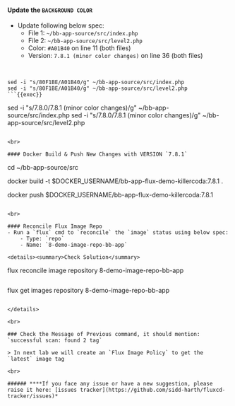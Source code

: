 #### Update the `BACKGROUND COLOR`
- Update following below spec:
    - File 1: `~/bb-app-source/src/index.php`
    - File 2: `~/bb-app-source/src/level2.php`
    - Color: `#A01B40` on line 11 (both files)
    - Version: `7.8.1 (minor color changes)` on line 36 (both files)

<br>

```
sed -i "s/80F1BE/A01B40/g" ~/bb-app-source/src/index.php
sed -i "s/80F1BE/A01B40/g" ~/bb-app-source/src/level2.php
```{{exec}}

```
sed -i "s/7.8.0/7.8.1 (minor color changes)/g" ~/bb-app-source/src/index.php
sed -i "s/7.8.0/7.8.1 (minor color changes)/g" ~/bb-app-source/src/level2.php
```{{exec}}

<br>

#### Docker Build & Push New Changes with VERSION `7.8.1`

```
cd ~/bb-app-source/src

docker build -t $DOCKER_USERNAME/bb-app-flux-demo-killercoda:7.8.1 .

docker push $DOCKER_USERNAME/bb-app-flux-demo-killercoda:7.8.1
```{{exec}}

<br>

#### Reconcile Flux Image Repo
- Run a `flux` cmd to `reconcile` the `image` status using below spec:
    - Type: `repo`
    - Name: `8-demo-image-repo-bb-app`

<details><summary>Check Solution</summary>

```
flux reconcile image repository 8-demo-image-repo-bb-app
```{{exec}}

```
flux get images repository 8-demo-image-repo-bb-app
```{{exec}}

</details>

<br>

### Check the Message of Previous command, it should mention: `successful scan: found 2 tag`

> In next lab we will create an `Flux Image Policy` to get the `latest` image tag

<br>

###### ****If you face any issue or have a new suggestion, please raise it here: [issues tracker](https://github.com/sidd-harth/fluxcd-tracker/issues)*